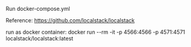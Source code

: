 Run docker-compose.yml

Reference: https://github.com/localstack/localstack

run as docker container: docker run --rm -it -p 4566:4566 -p 4571:4571 localstack/localstack:latest
